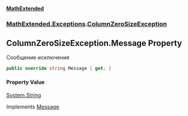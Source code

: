 #### [MathExtended](index.md 'index')
### [MathExtended.Exceptions](MathExtended_Exceptions.md 'MathExtended.Exceptions').[ColumnZeroSizeException](MathExtended_Exceptions_ColumnZeroSizeException.md 'MathExtended.Exceptions.ColumnZeroSizeException')
## ColumnZeroSizeException.Message Property
Сообщение исключения  
```csharp
public override string Message { get; }
```
#### Property Value
[System.String](https://docs.microsoft.com/en-us/dotnet/api/System.String 'System.String')

Implements [Message](https://docs.microsoft.com/en-us/dotnet/api/System.Runtime.InteropServices._Exception.Message 'System.Runtime.InteropServices._Exception.Message')  
